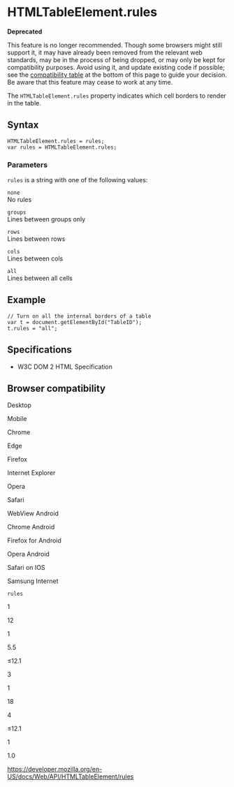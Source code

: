 # HTMLTableElement.rules

**Deprecated**

This feature is no longer recommended. Though some browsers might still support it, it may have already been removed from the relevant web standards, may be in the process of being dropped, or may only be kept for compatibility purposes. Avoid using it, and update existing code if possible; see the [compatibility table](#browser_compatibility) at the bottom of this page to guide your decision. Be aware that this feature may cease to work at any time.

The `HTMLTableElement.rules` property indicates which cell borders to render in the table.

## Syntax

    HTMLTableElement.rules = rules;
    var rules = HTMLTableElement.rules;

### Parameters

`rules` is a string with one of the following values:

`none`  
No rules

`groups`  
Lines between groups only

`rows`  
Lines between rows

`cols`  
Lines between cols

`all`  
Lines between all cells

## Example

    // Turn on all the internal borders of a table
    var t = document.getElementById("TableID");
    t.rules = "all";

## Specifications

- W3C DOM 2 HTML Specification

## Browser compatibility

Desktop

Mobile

Chrome

Edge

Firefox

Internet Explorer

Opera

Safari

WebView Android

Chrome Android

Firefox for Android

Opera Android

Safari on IOS

Samsung Internet

`rules`

1

12

1

5.5

≤12.1

3

1

18

4

≤12.1

1

1.0

<a href="https://developer.mozilla.org/en-US/docs/Web/API/HTMLTableElement/rules" class="_attribution-link">https://developer.mozilla.org/en-US/docs/Web/API/HTMLTableElement/rules</a>
